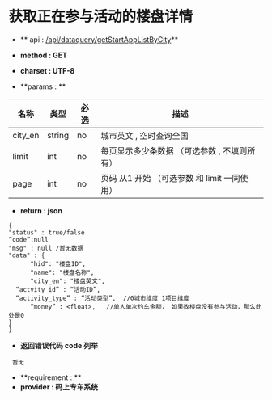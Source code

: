 
# 获取正在参与活动的楼盘详情

* ** api : [/api/dataquery/getStartAppListByCity](/api/dataquery/getStartAppListByCity)** 

* **method : GET**

* **charset : UTF-8**

* **params : **

| 名称|类型| 必选 | 描述|
| -- | -- | -- | -- |
| city_en  | string | no | 城市英文 , 空时查询全国|
|limit|int|no|每页显示多少条数据 （可选参数 , 不填则所有） |
|page|int|no|页码 从1 开始  （可选参数 和 limit 一同使用）|


* **return : json**

```
{
"status" : true/false
“code”:null
"msg" : null /暂无数据 
"data" : {
      "hid": "楼盘ID",
      "name": "楼盘名称",
      "city_en": "楼盘英文",
  “actvity_id” : “活动ID”,
  “activity_type” : “活动类型”,  //0城市维度 1项目维度
      “money” : <float>,   //单人单次约车金额， 如果改楼盘没有参与活动，那么此处是0
}
}
```
* **返回错误代码 code 列举**

```
 暂无

```


* **requirement : **
* **provider : 码上专车系统**
